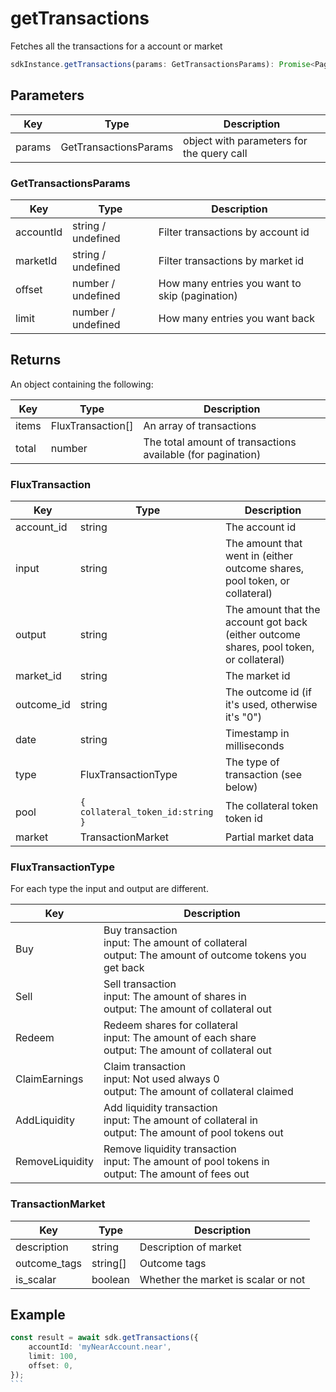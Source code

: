 # getTransactions

Fetches all the transactions for a account or market

```TypeScript
sdkInstance.getTransactions(params: GetTransactionsParams): Promise<Pagination<FluxTransaction>>
```

## Parameters

|Key|Type|Description|
|---|---|---|
|params|GetTransactionsParams|object with parameters for the query call|


### GetTransactionsParams
|Key|Type|Description|
|---|---|---|
|accountId|string / undefined|Filter transactions by account id|
|marketId|string / undefined| Filter transactions by market id|
|offset|number / undefined|How many entries you want to skip (pagination)|
|limit|number / undefined|How many entries you want back|

## Returns

An object containing the following:

|Key|Type|Description|
|---|---|---|
|items|FluxTransaction[]|An array of transactions|
|total|number|The total amount of transactions available (for pagination)|

### FluxTransaction

|Key|Type|Description|
|---|---|---|
|account_id|string|The account id|
|input|string|The amount that went in (either outcome shares, pool token, or collateral)|
|output|string|The amount that the account got back (either outcome shares, pool token, or collateral)|
|market_id|string|The market id|
|outcome_id|string|The outcome id (if it's used, otherwise it's "0")|
|date|string|Timestamp in milliseconds|
|type|FluxTransactionType|The type of transaction (see below)|
|pool| ```{ collateral_token_id:string }```|The collateral token token id|
|market|TransactionMarket|Partial market data|


### FluxTransactionType

For each type the input and output are different.

|Key|Description|
|---|---|
|Buy|Buy transaction <br /> input: The amount of collateral <br/> output: The amount of outcome tokens you get back|
|Sell|Sell transaction <br/> input: The amount of shares in <br /> output: The amount of collateral out |
|Redeem|Redeem shares for collateral <br/> input: The amount of each share <br/> output: The amount of collateral out |
|ClaimEarnings | Claim transaction <br /> input: Not used always 0 <br /> output: The amount of collateral claimed|
|AddLiquidity | Add liquidity transaction <br /> input: The amount of collateral in <br /> output: The amount of pool tokens out |
|RemoveLiquidity | Remove liquidity transaction <br /> input: The amount of pool tokens in <br /> output: The amount of fees out |

### TransactionMarket

|Key|Type|Description|
|---|---|---|
|description|string|Description of market|
|outcome_tags|string[]|Outcome tags|
|is_scalar|boolean|Whether the market is scalar or not|

## Example

```TypeScript
const result = await sdk.getTransactions({
    accountId: 'myNearAccount.near',
    limit: 100,
    offset: 0,
});
​```​
